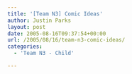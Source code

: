 ```yaml
---
title: '[Team N3] Comic Ideas'
author: Justin Parks
layout: post
date: 2005-08-16T09:37:54+00:00
url: /2005/08/16/team-n3-comic-ideas/
categories:
  - 'Team N3 - Child'

---
```


